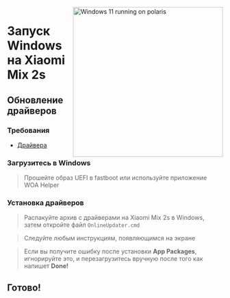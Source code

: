 <img align="right" src="https://github.com/n00b69/woa-polaris/blob/main/polaris.png" width="350" alt="Windows 11 running on polaris">

# Запуск Windows на Xiaomi Mix 2s

## Обновление драйверов 

### Требования
- [Драйвера](https://github.com/n00b69/woa-polaris/releases/tag/Drivers)

### Загрузитесь в Windows
> Прошейте образ UEFI в fastboot или используйте приложение WOA Helper

### Установка драйверов
> Распакуйте архив с драйверами на Xiaomi Mix 2s в Windows, затем откройте файл `OnlineUpdater.cmd`

> Следуйте любым инструкциям, появляющимся на экране

> Если вы получите ошибку после установки **App Packages**, игнорируйте это, и перезагрузитесь вручную после того как напишет **Done!**

## Готово!
